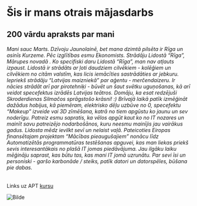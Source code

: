 # Šis ir mans otrais mājasdarbs
## 200 vārdu apraksts par mani
###### Mani sauc Marts. Dzīvoju Jaunolainē, bet mana dzimtā pilsēta ir Rīga un asinīs Kurzeme. Pēc izglītības esmu Ekonomists. Strādāju Lidostā “Rīga”, Mārupes novadā . Ko specifiski daru Lidostā “Rīga”, man nav atļauts izpaust. Lidostā ir strādāts ar ļoti daudziem cilvēkiem - kolēģiem un cilvēkiem no citām valstīm, kas licis iemācīties sastrādāties ar  jebkuru. Iepriekš strādāju “Latvijas maizniekā” par aģentu - merčendaizeru. Ir nācies strādāt arī par pirotehniķi - būvēt un šaut svētku uguņošanas, kā arī veidot specefektus izrādēs Latvijas teātros. Domāju, ka esat redzējuši Skroderdienas Silmačos sprāgstošo krāsni! :) Brīvajā laikā patīk izmēģināt dažādus hobijus, kā piemēram, elektrisko dēļu uzbūve no 0, specefektu “Makeup” izveide vai 3D zīmēšana, katrā no tiem apgūstu ko jaunu un sev noderīgu. Patreiz esmu sapratis, ka vēlos apgūt kaut ko no IT nozares un mainīt savu patreizējo nodarbošānos, kuru neesmu mainījis jau vairākus gadus. Lidosta mēdz ievilkt sevī un nelaist vaļā. Pateicoties Eiropas finansētajam projektam “Mācības pieaugušajiem” nonācu līdz Automatizētās programmatūras testēšanas apguvei, kas man liekas priekš sevis interesantākais no plašā IT jomas piedāvājuma. Jau ilgāku laiku mēģināju saprast, kas būtu tas, kas mani IT jomā uzrunātu. Par sevi īsi un personiski - garšo karbonāde / steiks, patīk datori un datorspēles, būšana pie dabas.

Links uz APT [kursu](https://edu.lu.lv/course/view.php?id=2225)

![Bilde](https://cdn.pixabay.com/photo/2021/01/19/14/45/alley-5931413_960_720.jpg)